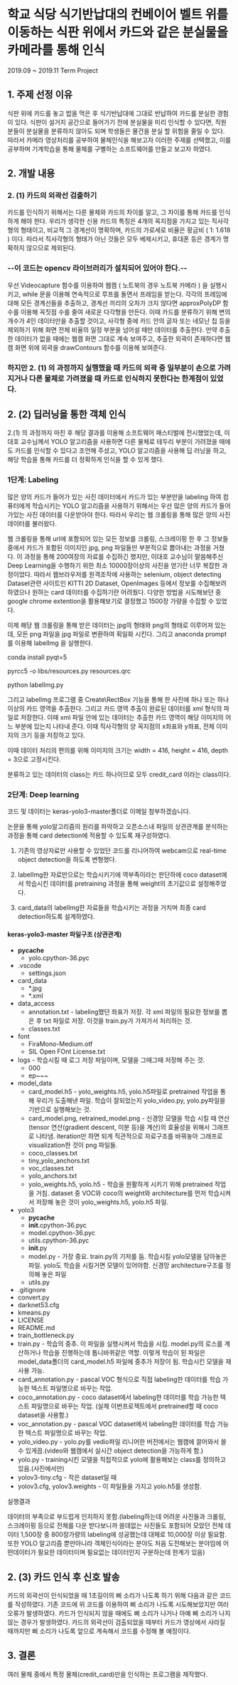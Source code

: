# 학교 식당 식기반납대의 컨베이어 벨트 위를 이동하는 식판 위에서 카드와 같은 분실물을 카메라를 통해 인식

2019.09 ~ 2019.11 Term Project

## 1. 주제 선정 이유

식판 위에 카드를 놓고 밥을 먹은 후 식기반납대에 그대로 반납하여 카드를 분실한 경험이 있다. 식판이 설거지 공간으로 들어가기 전에 분실물을 미리 인식할 수 있다면, 직원분들이 분실물을 분류하지 않아도 되며 학생들은 물건을 분실 할 위험을 줄일 수 있다.
따라서 카메라 영상처리를 공부하여 물체인식을 해보고자 이러한 주제를 선택했고, 이를 공부하며 기계학습을 통해 물체를 구별하는 소프트웨어를 만들고 보고자 하였다.

## 2. 개발 내용

### 2. (1) 카드의 외곽선 검출하기

카드를 인식하기 위해서는 다른 물체와 카드의 차이를 알고, 그 차이를 통해 카드를 인식하게 해야 한다. 우리가 생각한 신용 카드의 특징은 4개의 꼭지점을 가지고 있는 직사각형의 형태이고, 비교적 그 경계선이 명확하며, 카드의 가로세로 비율은 황금비 ( 1: 1.618 ) 이다. 따라서 직사각형의 형태가 아닌 것들은 모두 베제시키고, 휴대폰 등은 경계가 명확하지 않으므로 제외된다.

### --이 코드는 opencv 라이브러리가 설치되어 있어야 한다.--

우선 Videocapture 함수를 이용하여 웹캠 ( 노트북의 경우 노트북 카메라 ) 을 실행시키고, while 문을 이용해 연속적으로 루프를 돌면서 프레임을 받는다. 각각의 프레임에 대해 모든 경계선들을 추출하고, 경계선 끼리의 오차가 크지 않다면 approxPolyDP 함수를 이용해 꼭짓점 수를 줄여 새로운 다각형을 만든다. 이때 카드를 분류하기 위해 변의 개수가 4인 데이터만을 추출할 것이고, 사각형 중에 카드 안의 글자 또는 네모난 칩 등을 제외하기 위해 화면 전체 비율의 일정 부분을 넘어설 때만 데이터를 추출한다. 만약 추출한 데이터가 없을 때에는 웹캠 화면 그대로 계속 보여주고, 추출한 외곽이 존재하다면 웹캠 화면 위에 외곽을 drawContours 함수를 이용해 보여준다.

### 하지만 2. (1) 의 과정까지 실행했을 때 카드의 외곽 중 일부분이 손으로 가려지거나 다른 물체로 가려졌을 때 카드로 인식하지 못한다는 한계점이 있었다.

## 2. (2) 딥러닝을 통한 객체 인식

2.(1) 의 과정까지 마친 후 해당 결과를 이용해 소프트웨어 패스티벌에 전시했었는데, 이대호 교수님께서 YOLO 알고리즘을 사용하면 다른 물체로 테두리 부분이 가려졌을 때에도 카드를 인식할 수 있다고 조언해 주셨고, YOLO 알고리즘을 사용해 딥 러닝을 하고, 해당 학습을 통해 카드를 더 정확하게 인식을 할 수 있게 했다.

### 1단계: Labeling

많은 양의 카드가 들어가 있는 사진 데이터에서 카드가 있는 부분만을 labeling 하여 컴퓨터에게 학습시키는 YOLO 알고리즘을 사용하기 위해서는 우선 많은 양의 카드가 들어가있는 사진 데이터를 다운받아야 한다. 따라서 우리는 웹 크롤링을 통해 많은 양의 사진 데이터를 불러왔다.

웹 크롤링을 통해 url에 포함되어 있는 모든 정보를 크롤링, 스크레이핑 한 후 그 정보들 중에서 카드가 포함된 이미지인 jpg, png 파일들만 부분적으로 뽑아내는 과정을 거쳤다. 이 과정을 통해 200여장의 자료를 수집하긴 했지만, 이대호 교수님이 말씀해주신 Deep Learning을 수행하기 위한 최소 10000장이상의 사진을 얻기란 너무 복잡한 과정이었다. 따라서 웹브라우저를 원격조작에 사용하는 selenium, object detecting Dataset관련 사이트인 KITTI 2D Dataset, OpenImages 등에서 정보를 수집해보려 하였으나 원하는 card 데이터를 수집하기란 어려웠다. 다양한 방법을 시도해보던 중 google chrome extention을 활용해보기로 결정했고 1500장 가량을 수집할 수 있었다.

이제 해당 웹 크롤링을 통해 받은 데이터는 jpg의 형태와 png의 형태로 이루어져 있는데, 모든 png 파일을 jpg 파일로 변환하여 획일화 시킨다. 그리고 anaconda prompt를 이용해 labelImg 을 실행한다. 

conda install pyqt=5 

pyrcc5 -o libs/resources.py resources.qrc 

python labelImg.py 

그리고 labelImg 프로그램 중 Create\RectBox 기능을 통해 한 사진에 하나 또는 하나 이상의 카드 영역을 추출한다. 그리고 카드 영역 추출이 완료된 데이터를 xml 형식의 파일로 저장한다. 이때 xml 파일 안에 있는 데이터는 추출한 카드 영역이 해당 이미지의 어느 부분에 있는지 나타내 준다. 이때 직사각형의 양 꼭지점의 x좌표와 y좌표, 전체 이미지의 크기 등을 저장하고 있다.

이때 데이터 처리의 편의를 위해 이미지의 크기는 width = 416, height = 416, depth = 3으로 고정시킨다. 

분류하고 있는 데이터의 class는 카드 하나이므로 모두 credit_card 이라는 class이다.

### 2단계: Deep learning

코드 및 데이터는 keras-yolo3-master폴더로 이메일 첨부하겠습니다.

논문을 통해 yolo알고리즘의 원리를 파악하고 오픈소스내 파일의 상관관계를 분석하는 과정을 통해 card detection에 적용할 수 있도록 재구성하였다. 

1. 기존의 영상자료만 사용할 수 있었던 코드를 리니어하여 webcam으로 real-time object detection을 하도록 변형했다.

2. labelImg한 자료만으로는 학습시키기에 역부족이라는 판단하에 coco dataset에서 학습시킨 데이터를 pretraining 과정을 통해 weight의 초기값으로 설정해주었다.

3. card_data의 labelImg한 자료들을 학습시키는 과정을 거치며 최종 card detection하도록 설계하였다.

#### keras-yolo3-master 파일구조 (상관관계)

- __pycache__
  * yolo.cpython-36.pyc
- .vscode
  * settings.json
- card_data
  * *.jpg
  * *.xml
- data_access
  * annotation.txt - labeling했던 좌표가 저장. 각 xml 파일의 필요한 정보를 뽑은 후 txt 파일로 저장. 이것을 train.py가 가져가서 처리하는 것.
  * classes.txt
- font
  * FiraMono-Medium.otf
  * SIL Open FOnt License.txt
- logs - 학습시킬 때 로그 저장 파일이며, 모델을 그때그때 저장해 주는 것.
  * 000
  * ep~~~
- model_data
  * card_model.h5 - yolo_weights.h5, yolo.h5파일로 pretrained 작업을 통해 우리가 도출해낸 파일. 학습이 잘되었는지 yolo_video.py, yolo.py파일을 기반으로 실행해보는 것.
  * card_model.png, retrained_model.png - 신경망 모델을 학습 시킬 때 연산(tensor 연산(gradient descent, 미분 등)을 계산)의 효율성을 위해서 그래프로 나타냄. iteration만 하면 되게 직관적으로 자료구조를 바꿔놓아 그래프로 visualization한 것이 png 파일들.
  * coco_classes.txt
  * tiny_yolo_anchors.txt
  * voc_classes.txt
  * yolo_anchors.txt
  * yolo_weights.h5, yolo.h5 - 학습을 원활하게 시키기 위해 pretrained 작업을 거침. dataset 중 VOC와 coco의 weight와 architecture를 먼저 학습시켜서 저장해 놓은 것이 yolo_weights.h5, yolo.h5 파일.
- yolo3
  * __pycache__
  * __init__.cpython-36.pyc
  * model.cpython-36.pyc
  * utils.cpython-36.pyc
  * __init__.py
  * model.py - 가장 중요. train.py의 기저를 둠. 학습시킬 yolo모델을 담아놓은 파일. yolo도 학습을 시킬거면 모델이 있어야함. 신경망 architecture구조를 정의해 놓은 파일
  * utils.py
- .gitignore
- convert.py
- darknet53.cfg
- kmeans.py
- LICENSE
- README.md
- train_bottleneck.py
- train.py - 학습의 중추. 이 파일을 실행시켜서 학습을 시킴. model.py의 로스를 계산하거나 학습을 진행하는데 톱니바퀴같은 역할. 이렇게 학습이 된 파일은 model_data폴더의 card_model.h5 파일에 중추가 저장이 됨. 학습시킨 모델을 재사용 가능.
- card_annotation.py - pascal VOC 형식으로 직접 labeling한 데이터를 학습 가능한 텍스트 파일명으로 바꾸는 작업.
- coco_annotation.py - coco dataset에서 labeling한 데이터를 학습 가능한 텍스트 파일명으로 바꾸는 작업. (실제 이번프로젝트에서 pretrained할 때 coco dataset을 사용함.)
- voc_annotation.py - pascal VOC dataset에서 labeling한 데이터를 학습 가능한 텍스트 파일명으로 바꾸는 작업.
- yolo_video.py - yolo.py를 vedio파일 리니어한 버전에서는 웹캠에 끌어와서 쓸 수 있게끔.(video와 웹캠에서 실시간 object detection을 가능하게 함.)
- yolo.py - training시킨 모델을 직접적으로 yolo에 활용해보는 class를 정의하고 있음.(사진에서만)
- yolov3-tiny.cfg - 작은 dataset일 때
- yolov3.cfg, yolov3.weights - 이 파일들을 가지고 yolo.h5를 생성함.

실행결과 

데이터의 부족으로 부드럽게 인지하지 못함.(labeling하는데 어려운 사진들과 크롤링, 스크레이핑 등으로 전체를 다운 받다보니까 쓸데없는 사진들도 포함되어 모았던 전체 데이터 1,500장 중 800장가량의 labeling에 성공했는데 대체로 10,000장 이상 필요함. 또한 YOLO 알고리즘 뿐만아니라 객체인식이라는 분야도 처음 도전해보는 분야임에 어떤데이터가 필요한 데이터이며 필요없는 데이터인지 구분하는데 한계가 있음)

## 2. (3) 카드 인식 후 신호 발송

카드의 외곽선이 인식되었을 때 1초길이의 삐 소리가 나도록 하기 위해 다음과 같은 코드를 작성하였다. 기존 코드에 위 코드를 이용하여 삐 소리가 나도록 시도해보았지만 여러 오류가 발생하였다. 카드가 인식되지 않을 때에도 삐 소리가 나거나 아예 삐 소리가 나지 않는 경우가 발생하였다. 카드의 외곽선이 검출되었을 때부터 카드가 영상에서 사라질 때까지만 삐 소리가 나도록 앞으로 계속해서 코드를 수정해 볼 예정이다.

## 3. 결론

여러 물체 중에서 특정 물체(credit_card)만을 인식하는 프로그램을 제작했다.
